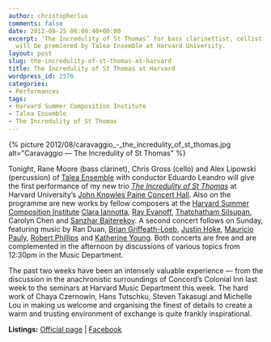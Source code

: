 ```yaml
---
author: christopherlux
comments: false
date: 2012-08-25 06:00:40+00:00
excerpt: ‘The Incredulity of St Thomas’ for bass clarinettist, cellist and percussionist
  will be premiered by Talea Ensemble at Harvard University.
layout: post
slug: the-incredulity-of-st-thomas-at-harvard
title: The Incredulity of St Thomas at Harvard
wordpress_id: 2576
categories:
- Performances
tags:
- Harvard Summer Composition Institute
- Talea Ensemble
- The Incredulity of St Thomas
---
```


{% picture 2012/08/caravaggio_-_the_incredulity_of_st_thomas.jpg alt="Caravaggio — The Incredulity of St Thomas" %}

Tonight, Rane Moore (bass clarinet), Chris Gross (cello) and Alex Lipowski (percussion) of [Talea Ensemble](http://taleaensemble.org/) with conductor Eduardo Leandro will give the first performance of my new trio [_The Incredulity of St Thomas_](http://www.chrisswithinbank.net/2012/06/the-incredulity-of-st-thomas/) at Harvard University’s [John Knowles Paine Concert Hall](http://music.fas.harvard.edu/painehall.html). Also on the programme are new works by fellow composers at the [Harvard Summer Composition Institute](http://summercompositioninstitute.org/) [Clara Iannotta](http://soundcloud.com/claraiannotta/tracks), [Ray Evanoff](http://rayevanoff.wordpress.com/), [Thatchatham Silsupan](http://soundcloud.com/big-thatchatham), Carolyn Chen and [Sanzhar Baiterekov](http://soundcloud.com/sanzharbaiterekov). A second concert follows on Sunday, featuring music by Ran Duan, [Brian Griffeath-Loeb](http://bgloeb.com/), [Justin Hoke](http://www.justinhoke.com/), [Mauricio Pauly](http://www.mauriciopauly.com/), [Robert Phillips](http://soundcloud.com/rphillips-1) and [Katherine Young](http://katherineyoung.info/). Both concerts are free and are complemented in the afternoon by discussions of various topics from 12:30pm in the Music Department.

The past two weeks have been an intensely valuable experience — from the discussion in the anachronistic surroundings of Concord’s Colonial Inn last week to the seminars at Harvard Music Department this week. The hard work of Chaya Czernowin, Hans Tutschku, Steven Takasugi and Michelle Lou in making us welcome and organising the finest of details to create a warm and trusting environment of exchange is quite frankly inspirational.

**Listings:** [Official page](http://summercompositioninstitute.org/Concerts_I___II.html) \| [Facebook](https://www.facebook.com/events/455532684486948/)
